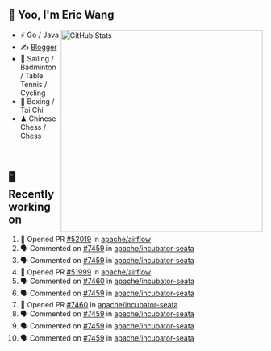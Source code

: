 ## 👋 Yoo, I'm Eric Wang

<img align="right" src="https://github-readme-stats.vercel.app/api?username=WangzJi&show_icons=true&theme=tokyonight&hide_border=true" alt="GitHub Stats" width="400" />


- ⚡ Go / Java
- ✍️ [Blogger](https://niceu.wang)
- 🏃 Sailing / Badminton / Table Tennis / Cycling
- 🥋 Boxing / Tai Chi
- ♟ Chinese Chess / Chess

<br/>

## 🖥️ Recently working on
<!--START_SECTION:activity-->
1. 💪 Opened PR [#52019](https://github.com/apache/airflow/pull/52019) in [apache/airflow](https://github.com/apache/airflow)
2. 🗣 Commented on [#7459](https://github.com/apache/incubator-seata/issues/7459#issuecomment-2994009007) in [apache/incubator-seata](https://github.com/apache/incubator-seata)
3. 🗣 Commented on [#7459](https://github.com/apache/incubator-seata/issues/7459#issuecomment-2993966580) in [apache/incubator-seata](https://github.com/apache/incubator-seata)
4. 💪 Opened PR [#51999](https://github.com/apache/airflow/pull/51999) in [apache/airflow](https://github.com/apache/airflow)
5. 🗣 Commented on [#7460](https://github.com/apache/incubator-seata/pull/7460#issuecomment-2993598820) in [apache/incubator-seata](https://github.com/apache/incubator-seata)
6. 🗣 Commented on [#7459](https://github.com/apache/incubator-seata/issues/7459#issuecomment-2993468456) in [apache/incubator-seata](https://github.com/apache/incubator-seata)
7. 💪 Opened PR [#7460](https://github.com/apache/incubator-seata/pull/7460) in [apache/incubator-seata](https://github.com/apache/incubator-seata)
8. 🗣 Commented on [#7459](https://github.com/apache/incubator-seata/issues/7459#issuecomment-2993398510) in [apache/incubator-seata](https://github.com/apache/incubator-seata)
9. 🗣 Commented on [#7459](https://github.com/apache/incubator-seata/issues/7459#issuecomment-2993384299) in [apache/incubator-seata](https://github.com/apache/incubator-seata)
10. 🗣 Commented on [#7459](https://github.com/apache/incubator-seata/issues/7459#issuecomment-2993372170) in [apache/incubator-seata](https://github.com/apache/incubator-seata)
<!--END_SECTION:activity-->


